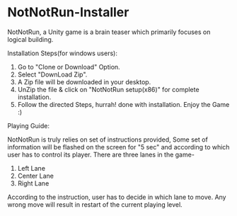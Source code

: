 # NotNotRun-Installer
NotNotRun, a Unity game is a brain teaser which primarily focuses on logical building.

Installation Steps(for windows users):
1. Go to "Clone or Download" Option.
2. Select "DownLoad Zip".
3. A Zip file will be downloaded in your desktop. 
4. UnZip the file & click on "NotNotRun setup(x86)" for complete installation.
5. Follow the directed Steps, hurrah! done with installation. Enjoy the Game :)


Playing Guide:

NotNotRun is truly relies on set of instructions provided, Some set of information will be flashed on the screen for "5 sec" and according to which user has to control its player.
There are three lanes in the game- 
1. Left Lane
2. Center Lane
3. Right Lane

According to the instruction, user has to decide in which lane to move.
Any wrong move will result in restart of the current playing level.

